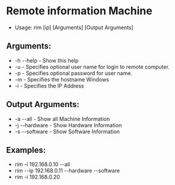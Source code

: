 Remote information Machine
==========

+ Usage: rim [ip] [Arguments] [Output Arguments]

Arguments:
-------------

+ -h --help                - Show this help
+ -u <username>            - Specifies optional user name for login to remote computer.
+ -p <password>            - Specifies optional password for user name.
+ -m <namemachine>         - Specifies the hostname Windows
+ -i <ip address>          - Specifies the IP Address

Output Arguments:
-------------------

+ -a --all                 - Show all Machine Information
+ -j --hardware            - Show Hardware Information
+ -s --software            - Show Software Information

Examples:
--------------------
+ rim -i 192.168.0.10 --all
+ rim --ip 192.168.0.11 --hardware --software
+ rim -i 192.168.0.20

